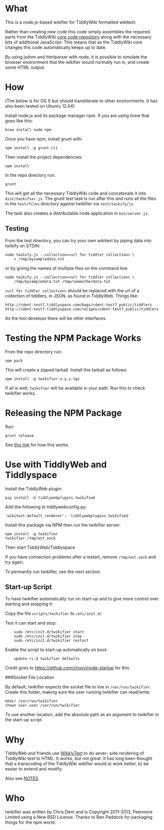 # What

This is a node.js-based wikifier for TiddlyWiki formatted wikitext.

Rather than creating new code this code simply assembles the required
parts from the TiddlyWiki
[core code repository](http://svn.tiddlywiki.org/Trunk/core/js/) along
with the necessary bits of additional JavaScript. This means that as
the TiddlyWiki core changes this code automatically keeps up to date.

By using jsdom and htmlparser with node, it is possible to simulate the
browser environment that the wikifier would normally run in, and create
some HTML output.

# How

(The below is for OS X but should transliterate to other environments.
It has also been tested on Ubuntu 12.04)

Install node.js and its package manager npm. If you are using brew that
goes like this:

    brew install node npm

Once you have npm, install grunt with:

    npm install -g grunt-cli

Then install the project dependencies:

    npm install

In the repo directory run:

    grunt

This will get all the necessary TiddlyWiki code and concatenate it into
`dist/twikifier.js`. The grunt test task is run after this and runs all
the files in the `test/files` directory against twikifier via
`test/twikify/js`.

The task also creates a distributable node application in `bin/server.js`.

## Testing

From the test directory, you can try your own wikitext by piping data
into twikify on STDIN:

    node twikify.js --collection=<url for tiddler collection> \
        < /tmp/mysampledata.txt

or by giving the names of multiple files on the command line:

    node twikify.js --collection=<url for tiddler collection> \
        /tmp/mysampledata.txt /tmp/someotherdata.txt

`<url for tiddler collection>` should be replaced with the url of a
collection of tiddlers, in JSON, as found in TiddlyWeb. Things like:

    http://cdent-test7.tiddlyspace.com/bags/cdent-test7_public/tiddlers
    http://cdent-test7.tiddlyspace.com/recipes/cdent-test7_public/tiddlers

As the tool develops there will be other interfaces.

# Testing the NPM Package Works

From the repo directory run:

    npm pack

This will create a zipped tarball.  Install this tarball as follows:

    npm install -g twikifier-x.y.z.tgz

If all is well, `twikifier` will be available in your path. Run this to
check twikifier works.

# Releasing the NPM Package

Run:

    grunt release

See [this link](https://npmjs.org/package/grunt-release#readme) for how
this works.

# Use with TiddlyWeb and Tiddlyspace

Install the TiddlyWeb plugin:

    pip install -U tiddlywebplugins.twikified

Add the following to tiddlywebconfig.py:

    'wikitext.default_renderer': 'tiddlywebplugins.twikified'

Install this package via NPM then run the twikifier server:

    npm install -g twikifier
    twikifier /tmp/wst.sock

Then start TiddlyWeb/Tiddlyspace

If you have connection problems after a restart, remove `/tmp/wst.sock`
and try again.

To permantly run twikifier, see the next section.

## Start-up Script

To have twikifier automatically run on start-up and to give more control
over starting and stopping it:

Copy the file `scripts/twikifier` to `/etc/init.d/`

Test it can start and stop:

        sudo /etc/init.d/twikifier start
        sudo /etc/init.d/twikifier stop
        sudo /etc/init.d/twikifier restart
        
Enable the script to start-up automatically on boot:

        update-rc.d twikifier defaults

Credit goes to https://github.com/chovy/node-startup for this.

###Socket File Location

By default, twikifier expects the socket file to live in
`/var/run/twikifier`. Create this folder, making sure the user running
twikifier can read/write:

    mkdir /var/run/twikifier
    chown user.user /var/run/twikifier

To use another location, add the absolute path as an argument to
twikifier in the start-up script.

# Why

TiddlyWeb and friends use [WikklyText](http://wikklytext.com/) to do sever-
side rendering of TiddlyWiki text to HTML. It works, but not great. It
has long been thought that a transcoding of the TiddlyWiki wikifier
would a) work better, b) be easier to extend and modify.

Also see [NOTES](/NOTES.md).

# Who

twikifier was written by Chris Dent and is Copyright 2011-2013, Peermore
Limited using a New BSD License. Thanks to Ben Paddock for packaging
things for the npm world.
